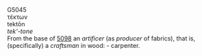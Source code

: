 G5045  
τέκτων  
tektōn  
*tek‘-tone*  
From the base of [5098](g5098) an *artificer* (as *producer* of
fabrics), that is, (specifically) a *craftsman* in wood: - carpenter.  
